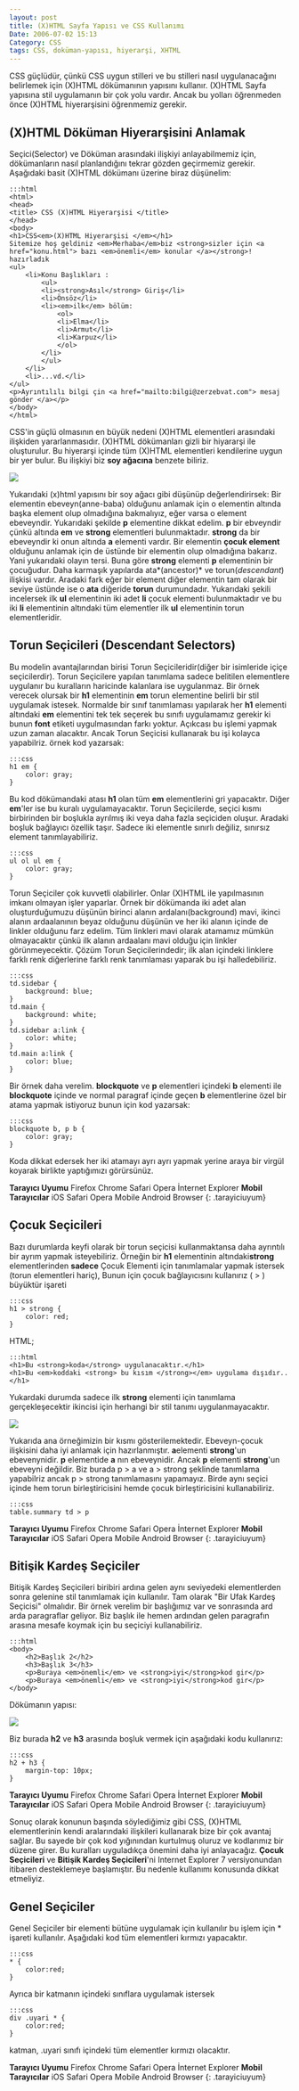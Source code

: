 ```yaml
---
layout: post
title: (X)HTML Sayfa Yapısı ve CSS Kullanımı
Date: 2006-07-02 15:13
Category: CSS
tags: CSS, doküman-yapısı, hiyerarşi, XHTML
---
```


CSS güçlüdür, çünkü CSS uygun stilleri ve bu stilleri nasıl
uygulanacağını belirlemek için (X)HTML dökümanının yapısını kullanır.
(X)HTML Sayfa yapısına stil uygulamanın bir çok yolu vardır. Ancak bu
yolları öğrenmeden önce (X)HTML hiyerarşisini öğrenmemiz
gerekir.

## (X)HTML Döküman Hiyerarşisini Anlamak

Seçici(Selector) ve Döküman arasındaki ilişkiyi anlayabilmemiz için,
dökümanların nasıl planlandığını tekrar gözden geçirmemiz gerekir.
Aşağıdaki basit (X)HTML dökümanı üzerine biraz düşünelim:

	:::html
	<html>
	<head>
	<title> CSS (X)HTML Hiyerarşisi </title>
	</head>
	<body>
	<h1>CSS<em>(X)HTML Hiyerarşisi </em></h1>
	Sitemize hoş geldiniz <em>Merhaba</em>biz <strong>sizler için <a href="konu.html"> bazı <em>önemli</em> konular </a></strong>! hazırladık
	<ul>
	    <li>Konu Başlıkları :
	        <ul>
	        <li><strong>Asıl</strong> Giriş</li>
	        <li>Önsöz</li>
	        <li><em>ilk</em> bölüm:
	            <ol>
	            <li>Elma</li>
	            <li>Armut</li>
	            <li>Karpuz</li>
	            </ol>
	        </li>
	        </ul>
	    </li>
		<li>...vd.</li>
	</ul>
	<p>Ayrıntılılı bilgi çin <a href="mailto:bilgi@zerzebvat.com"> mesaj gönder </a></p>
	</body>
	</html>


CSS'in güçlü olmasının en büyük nedeni (X)HTML
elementleri arasındaki ilişkiden yararlanmasıdır. (X)HTML dökümanları
gizli bir hiyararşi ile oluşturulur. Bu hiyerarşi içinde tüm (X)HTML
elementleri kendilerine uygun bir yer bulur. Bu ilişkiyi biz **soy
ağacına** benzete biliriz.

![][100]

Yukarıdaki (x)html yapısını bir soy ağacı gibi düşünüp değerlendirirsek:
Bir elementin ebeveyn(anne-baba) olduğunu anlamak için o elementin
altında başka element olup olmadığına bakmalıyız, eğer varsa o element
ebeveyndir. Yukarıdaki şekilde **p** elementine dikkat edelim. **p** bir
ebveyndir çünkü altında **em** ve **strong** elementleri bulunmaktadır.
**strong** da bir ebeveyndir ki onun altında **a** elementi vardır. Bir
elementin **çocuk element** olduğunu anlamak için de üstünde bir
elementin olup olmadığına bakarız. Yani yukarıdaki olayın tersi. Buna
göre **strong** elementi **p** elementinin bir çocuğudur. Daha karmaşık
yapılarda ata*(ancestor)* ve torun(*descendant*) ilişkisi vardır.
Aradaki fark eğer bir element diğer elementin tam olarak bir seviye
üstünde ise o **ata** diğeride **torun** durumundadır. Yukarıdaki şekili
incelersek ilk **ul** elementinin iki adet **li** çocuk elementi
bulunmaktadır ve bu iki **li** elementinin altındaki tüm elementler ilk
**ul** elementinin torun elementleridir.

## Torun Seçicileri (Descendant Selectors)

Bu modelin avantajlarından birisi Torun Seçicileridir(diğer bir
isimleride içiçe seçicilerdir). Torun Seçicilere yapılan tanımlama
sadece belitilen elementlere uygulanır bu kuralların haricinde kalanlara
ise uygulanmaz. Bir örnek verecek olursak bir **h1** elementinin **em**
torun elementine belirli bir stil uygulamak istesek. Normalde bir sınıf
tanımlaması yapılarak her **h1** elementi altındaki **em** elementini
tek tek seçerek bu sınıfı uygulamamız gerekir ki bunun **font** etiketi
uygulmasından farkı yoktur. Açıkcası bu işlemi yapmak uzun zaman
alacaktır. Ancak Torun Seçicisi kullanarak bu işi kolayca yapabilriz.
örnek kod yazarsak:

	:::css
	h1 em {
		color: gray;
	}

Bu kod dökümandaki atası **h1** olan tüm **em** elementlerini gri yapacaktır. Diğer **em**'ler ise bu kuralı
uygulamayacaktır. Torun Seçicilerde, seçici kısmı birbirinden bir
boşlukla ayrılmış iki veya daha fazla seçiciden oluşur. Aradaki boşluk
bağlayıcı özellik taşır. Sadece iki elementle sınırlı değiliz, sınırsız
element tanımlayabiliriz.

	:::css
	ul ol ul em {
		color: gray;
	}

Torun Seçiciler çok kuvvetli olabilirler. Onlar (X)HTML ile yapılmasının imkanı olmayan işler yaparlar. Örnek bir
dökümanda iki adet alan oluşturduğumuzu düşünün birinci alanın
ardalanı(background) mavi, ikinci alanın ardaalanının beyaz olduğunu
düşünün ve her iki alanın içinde de linkler olduğunu farz edelim. Tüm
linkleri mavi olarak atamamız mümkün olmayacaktır çünkü ilk alanın
ardaalanı mavi olduğu için linkler görünmeyecektir. Çözüm Torun
Seçicilerindedir; ilk alan içindeki linklere farklı renk diğerlerine
farklı renk tanımlaması yaparak bu işi halledebiliriz.

	:::css
	td.sidebar {
		background: blue;
	}
	td.main {
		background: white;
	}
	td.sidebar a:link {
		color: white;
	}
	td.main a:link {
		color: blue;
	}

Bir örnek daha verelim. **blockquote** ve **p** elementleri içindeki **b** elementi ile **blockquote** içinde ve normal
paragraf içinde geçen **b** elementlerine özel bir atama yapmak
istiyoruz bunun için kod yazarsak:

	:::css
	blockquote b, p b {
		color: gray;
	}

Koda dikkat edersek her iki atamayı ayrı ayrı yapmak yerine araya bir virgül koyarak birlikte
yaptığımızı görürsünüz.


**Tarayıcı Uyumu**
Firefox
Chrome
Safari
Opera
İnternet Explorer
**Mobil Tarayıcılar**
iOS Safari
Opera Mobile
Android Browser
{: .tarayiciuyum}

## Çocuk Seçicileri

Bazı durumlarda keyfi olarak bir torun seçicisi kullanmaktansa daha
ayrıntılı bir ayrım yapmak isteyebiliriz. Örneğin bir **h1** elementinin
altındaki**strong** elementlerinden **sadece** Çocuk Elementi için
tanımlamalar yapmak istersek (torun elementleri hariç), Bunun için çocuk
bağlayıcısını kullanırız ( > ) büyüktür işareti

	:::css
	h1 > strong {
		color: red;
	}

HTML;

	:::html
	<h1>Bu <strong>koda</strong> uygulanacaktır.</h1>
	<h1>Bu <em>koddaki <strong> bu kısım </strong></em> uygulama dışıdır..</h1>

Yukardaki durumda sadece ilk **strong** elementi için tanımlama gerçekleşecektir
ikincisi için herhangi bir stil tanımı uygulanmayacaktır.

![][1]

Yukarıda ana örneğimizin bir kısmı gösterilemektedir. Ebeveyn-çocuk
ilişkisini daha iyi anlamak için hazırlanmıştır. **a**elementi
**strong**'un ebevenynidir. **p** elementide **a** nın ebeveynidir.
Ancak **p** elementi **strong**'un ebeveyni değildir. Biz burada p > a
ve a > strong şeklinde tanımlama yapabilriz ancak p > strong
tanımlamasını yapamayız. Birde aynı seçici içinde hem torun
birleştiricisini hemde çocuk birleştiricisini kullanabiliriz.

	:::css
	table.summary td > p


**Tarayıcı Uyumu**
Firefox
Chrome
Safari
Opera
İnternet Explorer
**Mobil Tarayıcılar**
iOS Safari
Opera Mobile
Android Browser
{: .tarayiciuyum}

## Bitişik Kardeş Seçiciler

Bitişik Kardeş Seçicileri biribiri ardına gelen aynı seviyedeki
elementlerden sonra gelenine stil tanımlamak için kullanılır. Tam olarak
"Bir Ufak Kardeş Seçicisi" olmalıdır. Bir örnek verelim bir başlığımız
var ve sonrasında ard arda paragraflar geliyor. Biz başlık ile hemen
ardından gelen paragrafın arasına mesafe koymak için bu seçiciyi
kullanabiliriz.

	:::html
	<body>
	    <h2>Başlık 2</h2>
	    <h3>Başlık 3</h3>
	    <p>Buraya <em>önemli</em> ve <strong>iyi</strong>kod gir</p>
	    <p>Buraya <em>önemli</em> ve <strong>iyi</strong>kod gir</p>
	</body>

Dökümanın yapısı:

![][2]

Biz burada **h2** ve **h3** arasında boşluk vermek için aşağıdaki kodu
kullanırız:

	:::css
	h2 + h3 {
		margin-top: 10px;
	}


**Tarayıcı Uyumu**
Firefox
Chrome
Safari
Opera
İnternet Explorer
**Mobil Tarayıcılar**
iOS Safari
Opera Mobile
Android Browser
{: .tarayiciuyum}

Sonuç olarak konunun başında söylediğimiz gibi CSS, (X)HTML
elementlerinin kendi aralarındaki ilişkileri kullanarak bize bir çok
avantaj sağlar. Bu sayede bir çok kod yığınından kurtulmuş oluruz ve
kodlarımız bir düzene girer. Bu kuralları uyguladıkça önemini daha iyi
anlayacağız. **Çocuk Seçicileri** ve **Bitişik Kardeş Seçicileri**'ni
Internet Explorer 7 versiyonundan itibaren desteklemeye başlamıştır. Bu
nedenle kullanımı konusunda dikkat etmeliyiz.

## Genel Seçiciler

Genel Seçiciler bir elementi bütüne uygulamak için kullanılır bu işlem
için * işareti kullanılır. Aşağıdaki kod tüm elementleri kırmızı
yapacaktır.

	:::css
	* {
		color:red;
	}

Ayrıca bir katmanın içindeki sınıflara uygulamak istersek

	:::css
	div .uyari * {
		color:red;
	}

katman, .uyari sınıfı içindeki tüm elementler kırmızı olacaktır.

**Tarayıcı Uyumu**
Firefox
Chrome
Safari
Opera
İnternet Explorer
**Mobil Tarayıcılar**
iOS Safari
Opera Mobile
Android Browser
{: .tarayiciuyum}



  [100]: /images/hiyerarsi.gif
  [1]: /images/hiyerarsi02.gif
  [2]: /images/hiyerarsi03.gif
